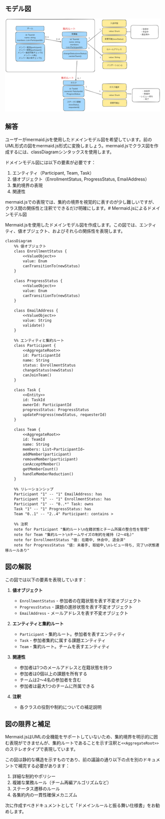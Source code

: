 ## モデル図

![image](./images/ドメインモデル図%202集約3エンティティver.png)

## 解答

<think>ユーザーがmermaid.jsを使用したドメインモデル図を希望しています。前のUML形式の図をmermaid.js形式に変換しましょう。mermaid.jsでクラス図を作成するには、classDiagramシンタックスを使用します。

ドメインモデル図には以下の要素が必要です：
1. エンティティ（Participant, Team, Task）
2. 値オブジェクト（EnrollmentStatus, ProgressStatus, EmailAddress）
3. 集約境界の表現
4. 関連性

mermaid.jsでの表現では、集約の境界を視覚的に表すのが少し難しいですが、クラス間の関係性と注釈でできるだけ明確にします。</think># Mermaid.jsによるドメインモデル図

Mermaid.jsを使用したドメインモデル図を作成します。この図では、エンティティ、値オブジェクト、およびそれらの関係性を表現します。

```mermaid
classDiagram
    %% 値オブジェクト
    class EnrollmentStatus {
        <<ValueObject>>
        value: Enum
        canTransitionTo(newStatus)
    }
    
    class ProgressStatus {
        <<ValueObject>>
        value: Enum
        canTransitionTo(newStatus)
    }
    
    class EmailAddress {
        <<ValueObject>>
        value: String
        validate()
    }
    
    %% エンティティと集約ルート
    class Participant {
        <<AggregateRoot>>
        id: ParticipantId
        name: String
        status: EnrollmentStatus
        changeStatus(newStatus)
        canJoinTeam()
    }
    
    class Task {
        <<Entity>>
        id: TaskId
        ownerId: ParticipantId
        progressStatus: ProgressStatus
        updateProgress(newStatus, requesterId)
    }
    
    class Team {
        <<AggregateRoot>>
        id: TeamId
        name: String
        members: List~ParticipantId~
        addMember(participant)
        removeMember(participant)
        canAcceptMember()
        getMemberCount()
        handleMemberReduction()
    }
    
    %% リレーションシップ
    Participant "1" -- "1" EmailAddress: has
    Participant "1" -- "1" EnrollmentStatus: has
    Participant "1" -- "0..*" Task: owns
    Task "1" -- "1" ProgressStatus: has
    Team "0..1" -- "2..4" Participant: contains >
    
    %% 注釈
    note for Participant "集約ルート\n在籍状態とチーム所属の整合性を管理"
    note for Team "集約ルート\nチームサイズの制約を維持 (2〜4名)"
    note for EnrollmentStatus "値: 在籍中, 休会中, 退会済"
    note for ProgressStatus "値: 未着手, 取組中,\nレビュー待ち, 完了\n状態遷移ルールあり"
```

## 図の解説

この図では以下の要素を表現しています：

1. **値オブジェクト**
   - `EnrollmentStatus` - 参加者の在籍状態を表す不変オブジェクト
   - `ProgressStatus` - 課題の進捗状態を表す不変オブジェクト
   - `EmailAddress` - メールアドレスを表す不変オブジェクト

2. **エンティティと集約ルート**
   - `Participant` - 集約ルート。参加者を表すエンティティ
   - `Task` - 参加者集約に属する課題エンティティ
   - `Team` - 集約ルート。チームを表すエンティティ

3. **関連性**
   - 参加者は1つのメールアドレスと在籍状態を持つ
   - 参加者は0個以上の課題を所有する
   - チームは2〜4名の参加者を含む
   - 参加者は最大1つのチームに所属できる

4. **注釈**
   - 各クラスの役割や制約についての補足説明

## 図の限界と補足

Mermaid.jsはUMLの全機能をサポートしていないため、集約境界を明示的に囲む表現ができませんが、集約ルートであることを示す注釈と`<<AggregateRoot>>`のステレオタイプで表現しています。

この図は静的な構造を示すものであり、前の議論の通り以下の点を別のドキュメントで補完する必要があります：

1. 詳細な制約やポリシー
2. 複雑な業務ルール（チーム再編アルゴリズムなど）
3. ステータス遷移のルール
4. 各集約内の一貫性確保メカニズム

次に作成すべきドキュメントとして「ドメインルールと振る舞い仕様書」をお勧めします。

